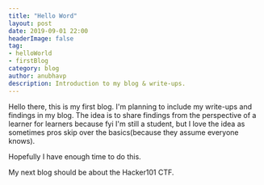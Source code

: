 ```yaml
---
title: "Hello Word"
layout: post
date: 2019-09-01 22:00
headerImage: false
tag:
- helloWorld
- firstBlog
category: blog
author: anubhavp
description: Introduction to my blog & write-ups.
---
```


Hello there, this is my first blog. I'm planning to include my write-ups and findings in my blog. The idea is to share findings from the perspective of a learner for learners because fyi I'm still
a student, but I love the idea as sometimes pros skip over the basics(because they assume everyone knows).

Hopefully I have enough time to do this.

My next blog should be about the Hacker101 CTF.
